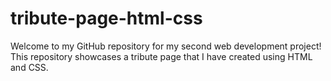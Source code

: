 # tribute-page-html-css
Welcome to my GitHub repository for my second web development project! This repository showcases a tribute page that I have created using HTML and CSS.
